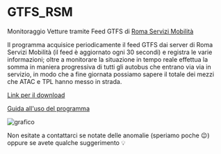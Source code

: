 # GTFS_RSM
Monitoraggio Vetture tramite Feed GTFS di 
[Roma Servizi Mobilità](https://romamobilita.it/it/tecnologie/open-data)

Il programma  acquisice periodicamente il feed GTFS dai server di Roma Servizi Mobilità (il feed è aggiornato ogni 30 secondi) e registra le varie informazioni; oltre a monitorare la situazione in tempo reale effettua la somma in maniera progressiva di tutti gli autobus che entrano via via in servizio, in modo che a fine giornata possiamo sapere il totale dei mezzi che ATAC e TPL hanno messo in strada.

[Link per il download](https://github.com/EnricoTolomei/GTFS_RSM/releases/latest)

[Guida all'uso del programma](https://github.com/EnricoTolomei/GTFS_RSM/wiki)

![grafico](https://user-images.githubusercontent.com/48106183/94620850-922eb900-02af-11eb-86c8-224db8c71e1b.png)



Non esitate a contattarci se notate delle anomalie (speriamo poche :wink:) oppure se avete qualche suggerimento :bulb:
